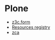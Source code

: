 # Plone

- [z3c.form](z3cform.md)
- [Resources registry](https://docs.plone.org/adapt-and-extend/theming/resourceregistry.html)
- [zca](zca.md)
